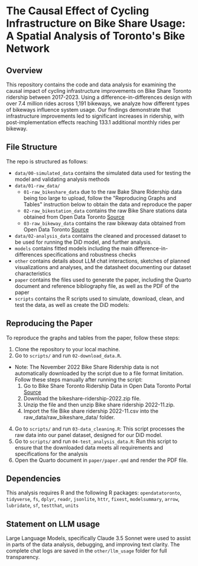 # The Causal Effect of Cycling Infrastructure on Bike Share Usage: A Spatial Analysis of Toronto's Bike Network

## Overview
This repository contains the code and data analysis for examining the causal impact of cycling infrastructure improvements on Bike Share Toronto ridership between 2017-2023. Using a difference-in-differences design with over 7.4 million rides across 1,191 bikeways, we analyze how different types of bikeways influence system usage. Our findings demonstrate that infrastructure improvements led to significant increases in ridership, with post-implementation effects reaching 133.1 additional monthly rides per bikeway.

## File Structure

The repo is structured as follows:

- `data/00-simulated_data` contains the simulated data used for testing the model and validating analysis methods
- `data/01-raw_data/`
  - `01-raw_bikeshare_data` due to the raw Bake Share Ridership data being too large to upload, follow the "Reproducing Graphs and Tables" instruction below to obtain the data and reproduce the paper
  - `02-raw_bikestation_data` contains the raw Bike Share stations data obtained from Open Data Toronto [Source](https://open.toronto.ca/dataset/bike-share-toronto/)
  - `03-raw_bikeway_data`  contains the raw bikeway data obtained from Open Data Toronto [Source](https://open.toronto.ca/dataset/cycling-network/)
- `data/02-analysis_data` contains the cleaned and processed dataset to be used for running the DiD model, and further analysis.
- `models` contains fitted models including the main difference-in-differences specifications and robustness checks
- `other` contains details about LLM chat interactions, sketches of planned visualizations and analyses, and the datasheet documenting our dataset characteristics
- `paper` contains the files used to generate the paper, including the Quarto document and reference bibliography file, as well as the PDF of the paper
- `scripts` contains the R scripts used to simulate, download, clean, and test the data, as well as create the DiD models:

## Reproducing the Paper
To reproduce the graphs and tables from the paper, follow these steps:
1. Clone the repository to your local machine.
2. Go to `scripts/` and run `02-download_data.R`.
  - Note: The November 2022 Bike Share Ridership data is not automatically downloaded by the script due to a file format limitation. Follow these steps manually after running the script:
    1. Go to Bike Share Toronto Ridership Data in Open Data Toronto Portal [Source](https://open.toronto.ca/dataset/bike-share-toronto-ridership-data/)
    2. Download the bikeshare-ridership-2022.zip file.
    3. Unzip the file and then unzip Bike share ridership 2022-11.zip.
    4. Import the file Bike share ridership 2022-11.csv into the raw_data/raw_bikeshare_data/ folder.
4. Go to `scripts/` and run `03-data_cleaning.R`: This script processes the raw data into our panel dataset, designed for our DiD model.
5. Go to `scripts/` and run `04-test_analysis_data.R`: Run this script to ensure that the downloaded data meets all requirements and specifications for the analysis
6. Open the Quarto document in `paper/paper.qmd` and render the PDF file.

## Dependencies
This analysis requires R and the following R packages: `opendatatoronto`, `tidyverse`, `fs`, `dplyr`, `readr`, `jsonlite`, `httr`, `fixest`, `modelsummary`, `arrow`, `lubridate`, `sf`, `testthat`, `units`

## Statement on LLM usage
Large Language Models, specifically Claude 3.5 Sonnet were used to assist in parts of the data analysis, debugging, and improving text clarity. The complete chat logs are saved in the `other/llm_usage` folder for full transparency.

